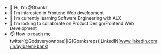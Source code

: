 - 👋 Hi, I’m @Gbankz
- 👀 I’m interested in Frontend Web development
- 🌱 I’m currently learning Software Engineering with ALX
- 💞️ I’m looking to collaborate on Product Design/Frontend Web Development
- 📫 How to reach me twitter(@Godsveryownbae)|IG(Gbanksreps)|LinkedIN(www.linkedin.com/in/ayibaemi-bank)

<!---
Gbankz/Gbankz is a ✨ special ✨ repository because its `README.md` (this file) appears on your GitHub profile.
You can click the Preview link to take a look at your changes.
--->

